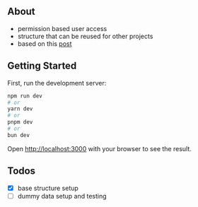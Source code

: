 
## About

- permission based user access
- structure that can be reused for other projects
- based on this [post](https://dac.digital/how-to-use-reactjs-for-secure-role-based-access-control/)



## Getting Started

First, run the development server:

```bash
npm run dev
# or
yarn dev
# or
pnpm dev
# or
bun dev
```

Open [http://localhost:3000](http://localhost:3000) with your browser to see the result.


## Todos
- [x] base structure setup
- [ ] dummy data setup and testing 
